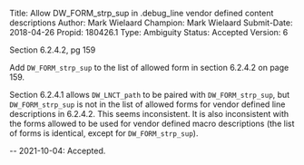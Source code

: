 Title:       Allow DW_FORM_strp_sup in .debug_line vendor defined content descriptions
Author:      Mark Wielaard
Champion:    Mark Wielaard
Submit-Date: 2018-04-26
Propid:      180426.1
Type:        Ambiguity
Status:      Accepted
Version:     6

Section 6.2.4.2, pg 159

Add `DW_FORM_strp_sup` to the list of allowed form in section 6.2.4.2 on page 159.

Section 6.2.4.1 allows `DW_LNCT_path` to be paired with `DW_FORM_strp_sup`, but 
`DW_FORM_strp_sup` is not in the list of allowed forms for vendor defined line 
descriptions in 6.2.4.2. This seems inconsistent. It is also inconsistent with 
the forms allowed to be used for vendor defined macro descriptions (the list of 
forms is identical, except for `DW_FORM_strp_sup`).

--
2021-10-04:  Accepted.
